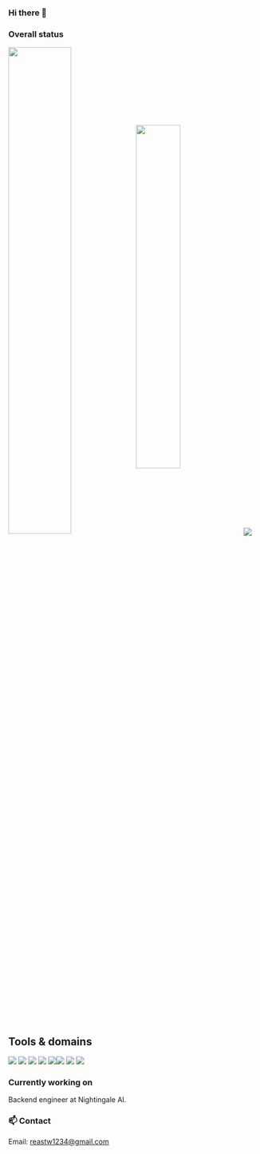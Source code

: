 ### Hi there 👋

### Overall status

<img 
  align="center"
  width="50%"
  src="https://github-readme-stats.vercel.app/api?username=darkborderman&include_all_commits=true"
/>
<img
  align="center"
  width="42%"
  src="https://github-readme-stats.vercel.app/api/top-langs/?username=darkborderman&exclude_repo=schoolWorks&layout=compact"
/>
<img src="https://img.shields.io/stackexchange/stackoverflow/r/10534976" />

## Tools & domains

<img src="https://img.shields.io/badge/Language-Python3.7-brightgreen"/> <img src="https://img.shields.io/badge/Framework-FastAPI-brightgreen"/> <img src="https://img.shields.io/badge/Cloud-AWS-brightgreen"/> <img src="https://img.shields.io/badge/Tools-PostgreSQL-brightgreen"/> <img src="https://img.shields.io/badge/Tools-Docker-brightgreen"/><img src="https://img.shields.io/badge/Tools-Kafka-brightgreen"/> <img src="https://img.shields.io/badge/Language-JavaScript-lightgrey"/> <img src="https://img.shields.io/badge/Framework-React-lightgrey"/>


### Currently working on

Backend engineer at Nightingale AI.

### 📫 Contact

Email: reastw1234@gmail.com

<!--
Here are some ideas to get you started:

- 👯 I’m looking to collaborate on ...
- 🤔 I’m looking for help with ...
- 💬 Ask me about ...
- 😄 Pronouns: ...
- ⚡ Fun fact: ...
-->
